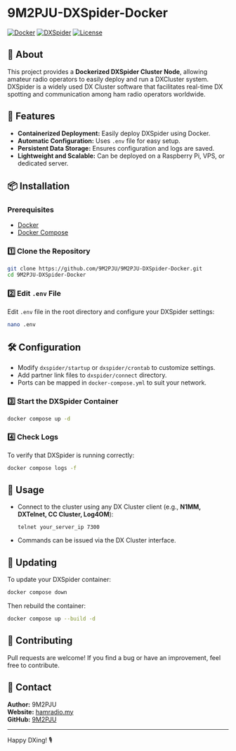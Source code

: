 # 9M2PJU-DXSpider-Docker

[![Docker](https://img.shields.io/badge/Docker-Enabled-blue)](https://www.docker.com/)
[![DXSpider](https://img.shields.io/badge/DXSpider-Cluster-red)](http://www.dxcluster.org/)
[![License](https://img.shields.io/badge/License-MIT-green)](LICENSE)

## 📌 About
This project provides a **Dockerized DXSpider Cluster Node**, allowing amateur radio operators to easily deploy and run a DXCluster system. DXSpider is a widely used DX Cluster software that facilitates real-time DX spotting and communication among ham radio operators worldwide.

## 🚀 Features
- **Containerized Deployment:** Easily deploy DXSpider using Docker.
- **Automatic Configuration:** Uses `.env` file for easy setup.
- **Persistent Data Storage:** Ensures configuration and logs are saved.
- **Lightweight and Scalable:** Can be deployed on a Raspberry Pi, VPS, or dedicated server.

## 📦 Installation

### Prerequisites
- [Docker](https://docs.docker.com/get-docker/)
- [Docker Compose](https://docs.docker.com/compose/install/)

### 1️⃣ Clone the Repository
```bash
git clone https://github.com/9M2PJU/9M2PJU-DXSpider-Docker.git
cd 9M2PJU-DXSpider-Docker
```

### 2️⃣ Edit `.env` File
Edit `.env` file in the root directory and configure your DXSpider settings:
```bash
nano .env
```

## 🛠 Configuration
- Modify `dxspider/startup` or `dxspider/crontab` to customize settings.
- Add partner link files to `dxspider/connect` directory.
- Ports can be mapped in `docker-compose.yml` to suit your network.

### 3️⃣ Start the DXSpider Container
```bash
docker compose up -d
```

### 4️⃣ Check Logs
To verify that DXSpider is running correctly:
```bash
docker compose logs -f
```

## 📡 Usage
- Connect to the cluster using any DX Cluster client (e.g., **N1MM, DXTelnet, CC Cluster, Log4OM**):
  ```
  telnet your_server_ip 7300
  ```
- Commands can be issued via the DX Cluster interface.

## 🔄 Updating
To update your DXSpider container:
```bash
docker compose down
```
Then rebuild the container:
```bash
docker compose up --build -d
```

## 🤝 Contributing
Pull requests are welcome! If you find a bug or have an improvement, feel free to contribute.

## 📧 Contact
**Author:** 9M2PJU  
**Website:** [hamradio.my](https://hamradio.my)  
**GitHub:** [9M2PJU](https://github.com/9M2PJU)  

---
Happy DXing! 🎙️

